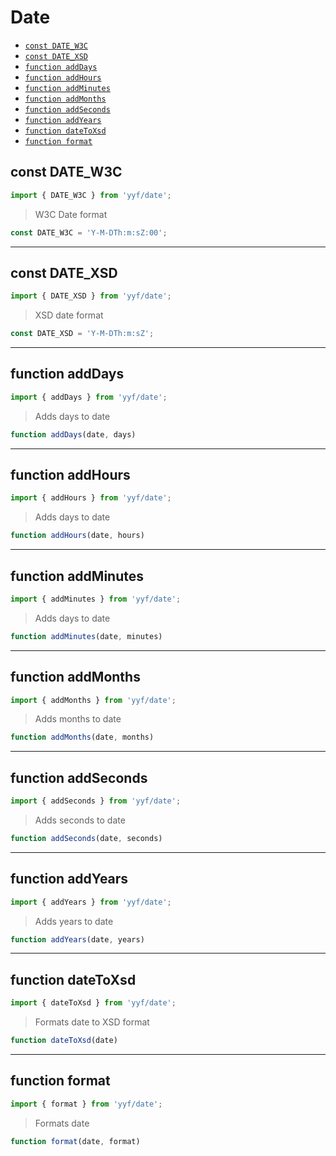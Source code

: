 # Date

- [`const DATE_W3C`](#value-date_w3c)
- [`const DATE_XSD`](#value-date_xsd)
- [`function addDays`](#function-adddays)
- [`function addHours`](#function-addhours)
- [`function addMinutes`](#function-addminutes)
- [`function addMonths`](#function-addmonths)
- [`function addSeconds`](#function-addseconds)
- [`function addYears`](#function-addyears)
- [`function dateToXsd`](#function-datetoxsd)
- [`function format`](#function-format)

<a id="value-date_w3c"></a><h2>const DATE_W3C</h2>
``` javascript
import { DATE_W3C } from 'yyf/date';
```
> W3C Date format

``` javascript
const DATE_W3C = 'Y-M-DTh:m:sZ:00';
```
---

<a id="value-date_xsd"></a><h2>const DATE_XSD</h2>
``` javascript
import { DATE_XSD } from 'yyf/date';
```
> XSD date format

``` javascript
const DATE_XSD = 'Y-M-DTh:m:sZ';
```
---

<a id="function-adddays"></a><h2>function addDays</h2>
``` javascript
import { addDays } from 'yyf/date';
```
> Adds days to date

``` javascript
function addDays(date, days)
```
---

<a id="function-addhours"></a><h2>function addHours</h2>
``` javascript
import { addHours } from 'yyf/date';
```
> Adds days to date

``` javascript
function addHours(date, hours)
```
---

<a id="function-addminutes"></a><h2>function addMinutes</h2>
``` javascript
import { addMinutes } from 'yyf/date';
```
> Adds days to date

``` javascript
function addMinutes(date, minutes)
```
---

<a id="function-addmonths"></a><h2>function addMonths</h2>
``` javascript
import { addMonths } from 'yyf/date';
```
> Adds months to date

``` javascript
function addMonths(date, months)
```
---

<a id="function-addseconds"></a><h2>function addSeconds</h2>
``` javascript
import { addSeconds } from 'yyf/date';
```
> Adds seconds to date

``` javascript
function addSeconds(date, seconds)
```
---

<a id="function-addyears"></a><h2>function addYears</h2>
``` javascript
import { addYears } from 'yyf/date';
```
> Adds years to date

``` javascript
function addYears(date, years)
```
---

<a id="function-datetoxsd"></a><h2>function dateToXsd</h2>
``` javascript
import { dateToXsd } from 'yyf/date';
```
> Formats date to XSD format

``` javascript
function dateToXsd(date)
```
---

<a id="function-format"></a><h2>function format</h2>
``` javascript
import { format } from 'yyf/date';
```
> Formats date

``` javascript
function format(date, format)
```
